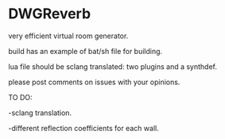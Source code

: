 # DWGReverb
very efficient virtual room generator. 

build has an example of bat/sh file for building.

lua file should be sclang translated: two plugins and a synthdef.

please post comments on issues with your opinions.

TO DO:

-sclang translation.

-different reflection coefficients for each wall.
